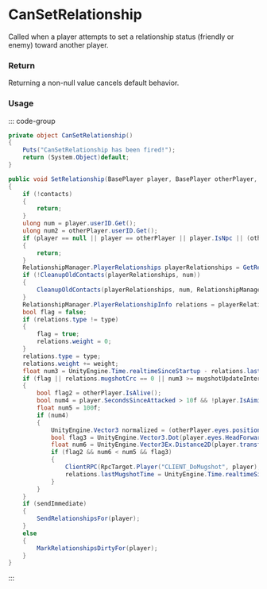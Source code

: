 <Badge type="danger" text="Carbon Compatible"/><Badge type="warning" text="Oxide Compatible"/>
# CanSetRelationship
Called when a player attempts to set a relationship status (friendly or enemy) toward another player.
### Return
Returning a non-null value cancels default behavior.

### Usage
::: code-group
```csharp [Example]
private object CanSetRelationship()
{
	Puts("CanSetRelationship has been fired!");
	return (System.Object)default;
}
```
```csharp [Source — Assembly-CSharp @ RelationshipManager]
public void SetRelationship(BasePlayer player, BasePlayer otherPlayer, RelationshipManager.RelationshipType type, int weight = 1, bool sendImmediate = false)
{
	if (!contacts)
	{
		return;
	}
	ulong num = player.userID.Get();
	ulong num2 = otherPlayer.userID.Get();
	if (player == null || player == otherPlayer || player.IsNpc || (otherPlayer != null && otherPlayer.IsNpc))
	{
		return;
	}
	RelationshipManager.PlayerRelationships playerRelationships = GetRelationships(num);
	if (!CleanupOldContacts(playerRelationships, num))
	{
		CleanupOldContacts(playerRelationships, num, RelationshipManager.RelationshipType.Enemy);
	}
	RelationshipManager.PlayerRelationshipInfo relations = playerRelationships.GetRelations(num2);
	bool flag = false;
	if (relations.type != type)
	{
		flag = true;
		relations.weight = 0;
	}
	relations.type = type;
	relations.weight += weight;
	float num3 = UnityEngine.Time.realtimeSinceStartup - relations.lastMugshotTime;
	if (flag || relations.mugshotCrc == 0 || num3 >= mugshotUpdateInterval)
	{
		bool flag2 = otherPlayer.IsAlive();
		bool num4 = player.SecondsSinceAttacked > 10f && !player.IsAiming;
		float num5 = 100f;
		if (num4)
		{
			UnityEngine.Vector3 normalized = (otherPlayer.eyes.position - player.eyes.position).normalized;
			bool flag3 = UnityEngine.Vector3.Dot(player.eyes.HeadForward(), normalized) >= 0.6f;
			float num6 = UnityEngine.Vector3Ex.Distance2D(player.transform.position, otherPlayer.transform.position);
			if (flag2 && num6 < num5 && flag3)
			{
				ClientRPC(RpcTarget.Player("CLIENT_DoMugshot", player), num2);
				relations.lastMugshotTime = UnityEngine.Time.realtimeSinceStartup;
			}
		}
	}
	if (sendImmediate)
	{
		SendRelationshipsFor(player);
	}
	else
	{
		MarkRelationshipsDirtyFor(player);
	}
}

```
:::

